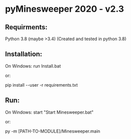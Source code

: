 # pyMinesweeper 2020 - v2.3


## Requirments:

Python 3.8 (maybe >3.4) (Created and tested in python 3.8)


## Installation:

On Windows: run Install.bat

or:

pip install --user -r requirements.txt


## Run:

On Windows: start "Start Minesweeper.bat"

or:

py -m [PATH-TO-MODULE]/Minesweeper.main
